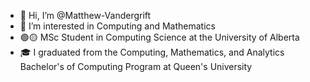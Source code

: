 - 👋 Hi, I’m @Matthew-Vandergrift
- 👀 I’m interested in Computing and Mathematics
- 🟢🟡 MSc Student in Computing Science at the University of Alberta
- 🎓 I graduated from the Computing, Mathematics, and Analytics Bachelor's of Computing Program at Queen's University

<!---
Matthew-Vandergrift/Matthew-Vandergrift is a ✨ special ✨ repository because its `README.md` (this file) appears on your GitHub profile.
You can click the Preview link to take a look at your changes.
--->
